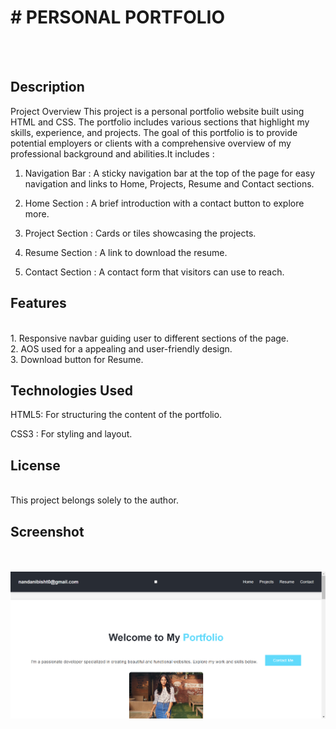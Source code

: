 # # PERSONAL PORTFOLIO

<br> <br>

## Description

Project Overview
This project is a personal portfolio website built using HTML and CSS. The portfolio includes various sections that highlight my skills, experience, and projects. The goal of this portfolio is to provide potential employers or clients with a comprehensive overview of my professional background and abilities.It includes :
1. Navigation Bar   : A sticky navigation bar at the top of the page for easy navigation and links to Home, Projects, Resume and Contact sections.

2. Home Section     : A brief introduction with a contact button to explore more.

3. Project Section  : Cards or tiles showcasing the projects.

4. Resume Section   : A link to download the resume.

5. Contact Section  : A contact form that visitors can use to reach.

## Features

<br>
1. Responsive navbar guiding user to different sections of the page.
<br>
2. AOS used for a appealing and user-friendly design.
<br>
3. Download button for Resume.

## Technologies Used

HTML5: For structuring the content of the portfolio.

CSS3 : For styling and layout.

## License

<br>
This project belongs solely to the author.

## Screenshot

<br> <br>
<img src=https://github.com/Nandani1919/BharatIntern/blob/main/Portfolio/Images/Screenshot%202024-08-16%20110732.png>
